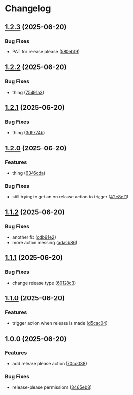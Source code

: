 # Changelog

## [1.2.3](https://github.com/Valken/testing-actions/compare/v1.2.2...v1.2.3) (2025-06-20)


### Bug Fixes

* PAT for release please ([580eb19](https://github.com/Valken/testing-actions/commit/580eb19e567219013c5b10972227c551616e75e1))

## [1.2.2](https://github.com/Valken/testing-actions/compare/v1.2.1...v1.2.2) (2025-06-20)


### Bug Fixes

* thing ([75491a3](https://github.com/Valken/testing-actions/commit/75491a3fd1bb12d64e4d5a91043d4c61cb7b831a))

## [1.2.1](https://github.com/Valken/testing-actions/compare/v1.2.0...v1.2.1) (2025-06-20)


### Bug Fixes

* thing ([3d9774b](https://github.com/Valken/testing-actions/commit/3d9774b84dc51ba568c12501bb497f4ddbf1fa09))

## [1.2.0](https://github.com/Valken/testing-actions/compare/v1.1.2...v1.2.0) (2025-06-20)


### Features

* thing ([6346cda](https://github.com/Valken/testing-actions/commit/6346cdabb302af726a0a07e96b1c984460f7114f))


### Bug Fixes

* still trying to get an on release action to trigger ([42c8ef1](https://github.com/Valken/testing-actions/commit/42c8ef1528c6aaf563e221ec90d771b032b8566d))

## [1.1.2](https://github.com/Valken/testing-actions/compare/v1.1.1...v1.1.2) (2025-06-20)


### Bug Fixes

* another fix ([cdb91e2](https://github.com/Valken/testing-actions/commit/cdb91e2b8fa35cbb2609dfb91f9c4f0eaea7e901))
* more action messing ([ada0b86](https://github.com/Valken/testing-actions/commit/ada0b860c2d8082a132fac43321ebf7620838946))

## [1.1.1](https://github.com/Valken/testing-actions/compare/v1.1.0...v1.1.1) (2025-06-20)


### Bug Fixes

* change release type ([60128c3](https://github.com/Valken/testing-actions/commit/60128c3afab649d0d5f6403c31b5b0cbf9d75471))

## [1.1.0](https://github.com/Valken/testing-actions/compare/v1.0.0...v1.1.0) (2025-06-20)


### Features

* trigger action when release is made ([d5cad04](https://github.com/Valken/testing-actions/commit/d5cad047c33404ba81544c27dd7fec8ba8150101))

## 1.0.0 (2025-06-20)


### Features

* add release please action ([70cc038](https://github.com/Valken/testing-actions/commit/70cc038bc0e70db50bfc8b309679fa4fc5483a4d))


### Bug Fixes

* release-please permissions ([3465eb8](https://github.com/Valken/testing-actions/commit/3465eb8e903011b8827d7ad1424e5856fe624d97))
